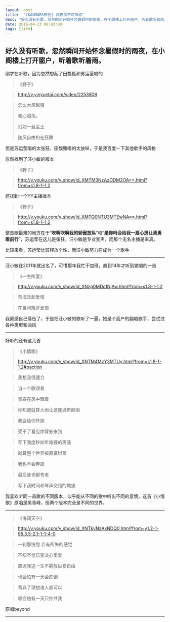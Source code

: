 ```yaml
---
layout: post
title:  "[KANMARS原创]-非夜深不可听歌"
desc: "好久没有听歌，忽然瞬间开始怀念暑假时的雨夜，在小阁楼上打开窗户，听着歌听着雨。"
date: 2016-04-23 00:43:00
tags: [life]
---
```

好久没有听歌，忽然瞬间开始怀念暑假时的雨夜，在小阁楼上打开窗户，听着歌听着雨。
-------------------
刚才在听歌，因为忽然想起了田馥甄和苏运莹唱的
>《野子》

>http://v.yinyuetai.com/video/2253808

>怎么大风越狠
>
>我心越荡。
>
>幻如一丝尘土
>
>随风自由的在狂舞

但是苏运莹唱的太张狂，田馥甄唱的太放纵，于是我百度一下其他歌手的风格

忽然找到了汪小敏的版本
>《野子》

>http://v.youku.com/v_show/id_XMTM3NzAzODM2OA==.html?from=s1.8-1-1.2

还找到一个YY主播版本

>《野子》

>http://v.youku.com/v_show/id_XMTQ0NTU3MTEwNA==.html?from=s1.8-1-1.2

整首歌最难的地方在于“**吹啊吹啊我的骄傲放纵**”和“**是你吗会给我一扇心房让我勇敢前行**”，苏运莹在这儿是张狂，汪小敏是专业变声，而那个无名主播是率真。

比较来看，苏运莹比较释放个性，而汪小敏努力在成为一个歌手

-------------------
汪小敏在2011年就出名了，可惜那年我忙于加班，直到14年才听到她唱的一首
>《一生所爱》

>http://v.youku.com/v_show/id_XNzg0MDc1NjAw.html?from=s1.8-1-1.2

>苦海泛起爱恨

>在世间难逃爱恨

我颇感自己落伍了，于是把汪小敏的歌听了一遍，她是个高产的翻唱歌手，尝试过各种类型和曲风

-------------------
好听的还有这几首
>《小情歌》
>
>http://v.youku.com/v_show/id_XNTM4MzY3MTUy.html?from=s1.8-1-1.2#paction

>我想我很适合

>当一个歌颂者

>青春在风中飘着

>你知道就算大雨让这座城市颠倒

>我会给你怀抱

>受不了看见你背影来到

>写下我度秒如年难捱的离骚

>就算整个世界被寂寞绑票

>我也不会奔跑

>最后谁也都苍老

>写下我时间和琴声交错的城堡

我喜欢听同一首歌的不同版本，似乎能从不同的歌中听出不同的意境，这首《小情歌》原唱是吴青峰，但两个版本完全是不同的世界。

-------------------
>《海阔天空》

>http://v.youku.com/v_show/id_XNTkyNzAxNDQ0.html?from=y1.2-1-95.3.5-2.1-1-1-4-0

>一刹那恍惚 若有所失的感觉

>不知不觉已变淡心里爱

>原谅我这一生不羁放纵爱自由

>也会怕有一天会跌倒

>背弃了理想谁人都可以

>哪会怕有一天只你共我

原唱beyond

-------------------